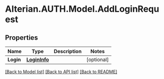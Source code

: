 # Alterian.AUTH.Model.AddLoginRequest

## Properties

Name | Type | Description | Notes
------------ | ------------- | ------------- | -------------
**Login** | [**LoginInfo**](LoginInfo.md) |  | [optional] 

[[Back to Model list]](../README.md#documentation-for-models) [[Back to API list]](../README.md#documentation-for-api-endpoints) [[Back to README]](../README.md)

